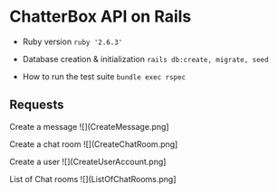 # ChatterBox API on Rails

* Ruby version
```ruby '2.6.3'```

* Database creation & initialization
```rails db:create, migrate, seed```

* How to run the test suite
```bundle exec rspec```

## Requests
Create a message
![](CreateMessage.png]

Create a chat room
![](CreateChatRoom.png]

Create a user
![](CreateUserAccount.png]

List of Chat rooms
![](ListOfChatRooms.png]
